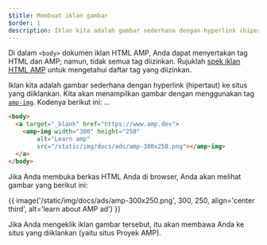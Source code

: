 ```yaml
---
$title: Membuat iklan gambar
$order: 1
description: Iklan kita adalah gambar sederhana dengan hyperlink (hipertaut) ke situs yang diiklankan. Kita akan menampilkan gambar dengan menggunakan tag amp-img. Kodenya berikut ini: ...
---
```


Di dalam `<body>` dokumen iklan HTML AMP, Anda dapat menyertakan tag HTML dan AMP; namun, tidak semua tag diizinkan. Rujuklah [spek iklan HTML AMP](../../../../documentation/guides-and-tutorials/learn/a4a_spec.md#allowed-amp-extensions-and-builtins) untuk mengetahui daftar tag yang diizinkan.

Iklan kita adalah gambar sederhana dengan hyperlink (hipertaut) ke situs yang diiklankan. Kita akan menampilkan gambar dengan menggunakan tag [`amp-img`](../../../../documentation/components/reference/amp-img.md). Kodenya berikut ini: ...

```html
<body>
  <a target="_blank" href="https://www.amp.dev">
    <amp-img width="300" height="250"
        alt="Learn amp"
        src="/static/img/docs/ads/amp-300x250.png"></amp-img>
  </a>
</body>
```

Jika Anda membuka berkas HTML Anda di browser, Anda akan melihat gambar yang berikut ini:

{{ image('/static/img/docs/ads/amp-300x250.png', 300, 250, align='center third', alt='learn about AMP ad') }}

Jika Anda mengeklik iklan gambar tersebut, itu akan membawa Anda ke situs yang diiklankan (yaitu situs Proyek AMP).
